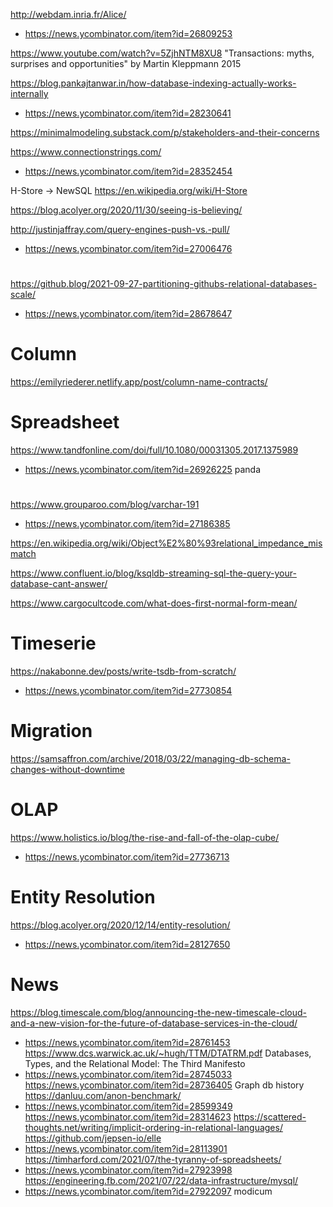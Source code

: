http://webdam.inria.fr/Alice/
* https://news.ycombinator.com/item?id=26809253

https://www.youtube.com/watch?v=5ZjhNTM8XU8 "Transactions: myths, surprises and opportunities" by Martin Kleppmann 2015

https://blog.pankajtanwar.in/how-database-indexing-actually-works-internally
* https://news.ycombinator.com/item?id=28230641

https://minimalmodeling.substack.com/p/stakeholders-and-their-concerns

https://www.connectionstrings.com/
* https://news.ycombinator.com/item?id=28352454

H-Store -> NewSQL
https://en.wikipedia.org/wiki/H-Store


https://blog.acolyer.org/2020/11/30/seeing-is-believing/

http://justinjaffray.com/query-engines-push-vs.-pull/
* https://news.ycombinator.com/item?id=27006476

#
https://github.blog/2021-09-27-partitioning-githubs-relational-databases-scale/
* https://news.ycombinator.com/item?id=28678647

# Column
https://emilyriederer.netlify.app/post/column-name-contracts/

# Spreadsheet
https://www.tandfonline.com/doi/full/10.1080/00031305.2017.1375989
* https://news.ycombinator.com/item?id=26926225 panda


#
https://www.grouparoo.com/blog/varchar-191
* https://news.ycombinator.com/item?id=27186385

https://en.wikipedia.org/wiki/Object%E2%80%93relational_impedance_mismatch

https://www.confluent.io/blog/ksqldb-streaming-sql-the-query-your-database-cant-answer/

https://www.cargocultcode.com/what-does-first-normal-form-mean/

# Timeserie
https://nakabonne.dev/posts/write-tsdb-from-scratch/
* https://news.ycombinator.com/item?id=27730854

# Migration
https://samsaffron.com/archive/2018/03/22/managing-db-schema-changes-without-downtime

# OLAP
https://www.holistics.io/blog/the-rise-and-fall-of-the-olap-cube/
* https://news.ycombinator.com/item?id=27736713

# Entity Resolution
https://blog.acolyer.org/2020/12/14/entity-resolution/
* https://news.ycombinator.com/item?id=28127650

# News
https://blog.timescale.com/blog/announcing-the-new-timescale-cloud-and-a-new-vision-for-the-future-of-database-services-in-the-cloud/
* https://news.ycombinator.com/item?id=28761453
https://www.dcs.warwick.ac.uk/~hugh/TTM/DTATRM.pdf Databases, Types, and the Relational Model: The Third Manifesto
* https://news.ycombinator.com/item?id=28745033
https://news.ycombinator.com/item?id=28736405 Graph db history
https://danluu.com/anon-benchmark/
* https://news.ycombinator.com/item?id=28599349
https://news.ycombinator.com/item?id=28314623
https://scattered-thoughts.net/writing/implicit-ordering-in-relational-languages/
https://github.com/jepsen-io/elle
* https://news.ycombinator.com/item?id=28113901
https://timharford.com/2021/07/the-tyranny-of-spreadsheets/
* https://news.ycombinator.com/item?id=27923998
https://engineering.fb.com/2021/07/22/data-infrastructure/mysql/
* https://news.ycombinator.com/item?id=27922097 modicum